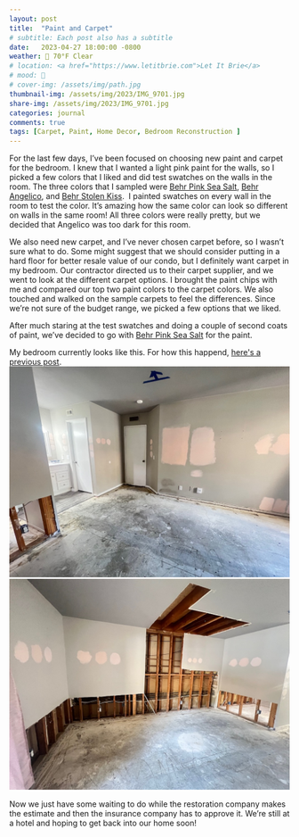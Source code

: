 ```yaml
---
layout: post
title:  "Paint and Carpet"
# subtitle: Each post also has a subtitle
date:   2023-04-27 18:00:00 -0800
weather: 🔆 70°F Clear
# location: <a href="https://www.letitbrie.com">Let It Brie</a>
# mood: 🥰
# cover-img: /assets/img/path.jpg
thumbnail-img: /assets/img/2023/IMG_9701.jpg
share-img: /assets/img/2023/IMG_9701.jpg
categories: journal
comments: true
tags: [Carpet, Paint, Home Decor, Bedroom Reconstruction ]
---
```


For the last few days, I’ve been focused on choosing new paint and carpet for the bedroom. I knew that I wanted a light pink paint for the walls, so I picked a few colors that I liked and did test swatches on the walls in the room. The three colors that I sampled were [Behr Pink Sea Salt](https://www.behr.com/consumer/ColorDetailView/M190-1/), [Behr Angelico](https://www.behr.com/consumer/ColorDetailView/S180-1), and [Behr Stolen Kiss](https://www.behr.com/consumer/ColorDetailView/MQ3-34/).  I painted swatches on every wall in the room to test the color. It’s amazing how the same color can look so different on walls in the same room! All three colors were really pretty, but we decided that Angelico was too dark for this room. 

We also need new carpet, and I’ve never chosen carpet before, so I wasn’t sure what to do. Some might suggest that we should consider putting in a hard floor for better resale value of our condo, but I definitely want carpet in my bedroom. Our contractor directed us to their carpet supplier, and we went to look at the different carpet options. I brought the paint chips with me and compared our top two paint colors to the carpet colors. We also touched and walked on the sample carpets to feel the differences. Since we’re not sure of the budget range, we picked a few options that we liked.

After much staring at the test swatches and doing a couple of second coats of paint, we’ve decided to go with [Behr Pink Sea Salt](https://www.behr.com/consumer/ColorDetailView/M190-1/) for the paint.

My bedroom currently looks like this. For how this happend, [here's a previous post](https://blog.shannonkay.me/2023/04-20-what/).
![My Bedroom](/assets/img/2023/IMG_9701.jpg)
![My Bedroom](/assets/img/2023/IMG_9711.jpg)

Now we just have some waiting to do while the restoration company makes the estimate and then the insurance company has to approve it. We’re still at a hotel and hoping to get back into our home soon!